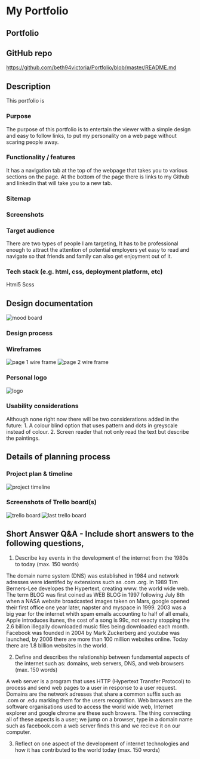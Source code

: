 # My Portfolio

## Portfolio


##  GitHub repo
https://github.com/beth94victoria/Portfolio/blob/master/README.md

## Description
This portfolio is
### Purpose
The purpose of this portfolio is to entertain the viewer with a simple design and easy to follow links, to put my personality on a web page without scaring people away.
### Functionality / features
It has a navigation tab at the top of the webpage that takes you to various sections on the page. At the bottom of the page there is links to my Github and linkedin that will take you to a new tab. 
### Sitemap
### Screenshots

### Target audience
There are two types of people I am targeting, It has to be professional enough to attract the attention of potential employers yet easy to read and navigate so that friends and family can also get enjoyment out of it.
### Tech stack (e.g. html, css, deployment platform, etc)
Html5
Scss

## Design documentation

![mood board](./img/mood-board.png)
### Design process


### Wireframes
![page 1 wire frame](./img/p1wireframe.jpg)
![page 2 wire frame](./img/p2wireframe.jpg)

### Personal logo 
![logo](./img/logo.png)

### Usability considerations
Although none right now there will be two considerations added in the future:
    1. A colour blind option that uses pattern and dots in greyscale instead of colour.
    2. Screen reader that not only read the text but describe the paintings.

## Details of planning process


### Project plan & timeline
![project timeline](./img/timeline.jpg)

### Screenshots of Trello board(s)
![trello board](./img/First-trello.png)
![last trello board](./img/trello.png)

## Short Answer Q&A - Include short answers to the following questions,
1. Describe key events in the development of the internet from the 1980s to today (max. 150 words)

The domain name system (DNS) was established in 1984 and network adresses were identifed by extensions such as .com .org. In 1989 Tim Berners-Lee developes the Hypertext, creating www. the world wide web. The term BLOG was first coined as WEB BLOG in 1997 following July 8th when a NASA website broadcasted images taken on Mars, google opened their first office one year later, napster and myspace in 1999. 
2003 was a big year for the internet whith spam emails accounting to half of all emails, Apple introduces itunes, the cost of a song is 99c, not exacty stopping the 2.6 billion illegally downloaded music files being downloaded each month. Facebook was founded in 2004 by Mark Zuckerberg and youtube was launched, by 2006 there are more than 100 million websites online. Today there are 1.8 billion websites in the world. 

2.  Define and describes the relationship between fundamental aspects of the internet such as: domains, web servers, DNS, and web browsers (max. 150 words)

A web server is a program that uses HTTP (Hypertext Transfer Protocol) to process and send web pages to a user in response to a user request. Domains are the network adresses that share a common suffix such as .com or .edu marking them for the users recognition. Web browsers are the software organisations used to access the world wide web, Internet explorer and google chrome are these such browers. The thing connecting all of these aspects is a user; we jump on a browser, type in a domain name such as facebook.com a web server finds this and we recieve it on our computer. 

3.  Reflect on one aspect of the development of internet technologies and how it has contributed to the world today (max. 150 words)

